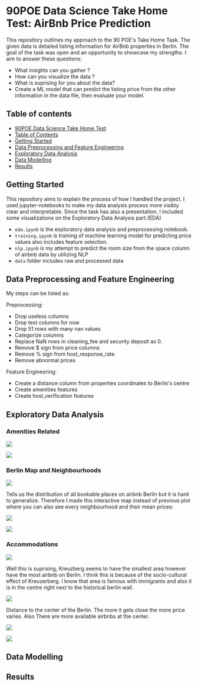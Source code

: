 # 90POE Data Science Take Home Test: AirBnb Price Prediction

This repository outlines my approach to the 90 POE's Take Home Task. The given data is detailed listing information for AirBnb properties in Berlin. The goal of the task was open and an opportunity to showcase my strengths. I aim to answer these questions:

* What insights can you gather ? 
* How can you visualize the data ? 
* What is suprising for you about the data?
* Create a ML model that can predict the listing price from the other information in the data file, then evaluate your model.

## Table of contents
- [90POE Data Science Take Home Test](#90poe-data-science-take-home-test-airbnb-price-prediction)
- [Table of Contents](#table-of-contents)
- [Getting Started](#getting-started)
- [Data Preprocessing and Feature Engineering](#data-preprocessing-and-feature-engineering)
- [Exploratory Data Analysis](#exploratory-data-analysis)
- [Data Modelling](#data-modelling)
- [Results](#results)

## Getting Started
This repository aims to explain the process of how I handled the project. I used jupyter-notebooks to make my data analysis process more visibly clear and interpretable. Since the task has also a presentation, I included some visualizations on the Exploratory Data Analysis part.(EDA)


* `eda.ipynb` is the exploratory data analysis and preprocessing notebook.
* `training.ipynb` is training of machine learning model for predicting price values also includes feature selection.
* `nlp.ipynb` is my attempt to predict the room size from the space column of airbnb data by utilizing NLP
* `data` folder includes raw and processed data

## Data Preprocessing and Feature Engineering
My steps can be listed as:

Preprocessing:
* Drop useless columns
* Drop text columns for now
* Drop 51 rows with many nan values
* Categorize columns
* Replace NaN rows in cleaning_fee and security deposit as 0.
* Remove $ sign from price columns
* Remove % sign from host_response_rate
* Remove abnormal prices

Feature Engineering:
* Create a distance column from properties coordinates to Berlin's centre
* Create amenities features
* Create host_verification features


## Exploratory Data Analysis

### Amenities Related
<p align="left">
  <img src="https://user-images.githubusercontent.com/32769732/133608303-822eccf3-e8de-4af1-a8c7-dcc18e8bcaaa.png">
</p>
<p align="left">
  <img src="https://user-images.githubusercontent.com/32769732/133609722-16907c7f-18cb-468c-ad67-3fd8edc5385f.png">
</p>

### Berlin Map and Neighbourhoods

<p align="left">
  <img src="https://user-images.githubusercontent.com/32769732/133525987-ba9d6186-464c-4ca3-838c-0a62e7338e85.png">
</p>

Tells us the distribution of all bookable places on airbnb Berlin but it is hard to generalize. Therefore
I made this interactive map instead of previous plot where you can also see every neighbourhood and their mean prices:

<p align="left">
  <img src="https://user-images.githubusercontent.com/32769732/133648909-bd5d16cc-9ede-4f85-a08f-266622fdac39.png">
</p>
 <p align="left">
  <img src="https://user-images.githubusercontent.com/32769732/133651065-ebd77cbd-d585-4187-b9f4-73a11b888205.png">
</p>


### Accommodations
 
 <p align="left">
  <img src="https://user-images.githubusercontent.com/32769732/133595362-9118d4f0-d533-4b9b-9950-68c1b27e497f.png">
</p>
Well this is suprising, Kreuzberg seems to have the smallest area however have the most airbnb on Berlin. I think this is because of the socio-cultural effect of Kreuzerberg. I know that area is famous with immigrants and also it is in the centre right next to the historical berlin wall.

 <p align="left">
  <img src="https://user-images.githubusercontent.com/32769732/133649293-c4097a78-e482-40d7-9d03-dde941c3c1c4.png">
</p>

Distance to the center of the Berlin. The more it gets close the more price varies. Also There are more available airbnbs at the center. 

 <p align="left">
  <img src="https://user-images.githubusercontent.com/32769732/133661676-070d4ac3-997f-4744-8f2a-6462635336a6.png">
</p>

 <p align="left">
  <img src="https://user-images.githubusercontent.com/32769732/133661609-718ab7dd-bf4d-4a2d-aa04-c4d4a781f561.png">
</p>




## Data Modelling

## Results
